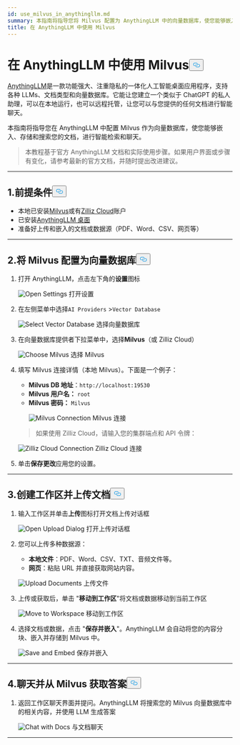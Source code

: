 ```yaml
---
id: use_milvus_in_anythingllm.md
summary: 本指南将指导您将 Milvus 配置为 AnythingLLM 中的向量数据库，使您能够嵌入、存储和搜索文档，实现智能检索和聊天。
title: 在 AnythingLLM 中使用 Milvus
---
```

<h1 id="Use-Milvus-in-AnythingLLM" class="common-anchor-header">在 AnythingLLM 中使用 Milvus<button data-href="#Use-Milvus-in-AnythingLLM" class="anchor-icon" translate="no">
      <svg translate="no"
        aria-hidden="true"
        focusable="false"
        height="20"
        version="1.1"
        viewBox="0 0 16 16"
        width="16"
      >
        <path
          fill="#0092E4"
          fill-rule="evenodd"
          d="M4 9h1v1H4c-1.5 0-3-1.69-3-3.5S2.55 3 4 3h4c1.45 0 3 1.69 3 3.5 0 1.41-.91 2.72-2 3.25V8.59c.58-.45 1-1.27 1-2.09C10 5.22 8.98 4 8 4H4c-.98 0-2 1.22-2 2.5S3 9 4 9zm9-3h-1v1h1c1 0 2 1.22 2 2.5S13.98 12 13 12H9c-.98 0-2-1.22-2-2.5 0-.83.42-1.64 1-2.09V6.25c-1.09.53-2 1.84-2 3.25C6 11.31 7.55 13 9 13h4c1.45 0 3-1.69 3-3.5S14.5 6 13 6z"
        ></path>
      </svg>
    </button></h1><p><a href="https://anythingllm.com/">AnythingLLM</a>是一款功能强大、注重隐私的一体化人工智能桌面应用程序，支持各种 LLMs、文档类型和向量数据库。它能让您建立一个类似于 ChatGPT 的私人助理，可以在本地运行，也可以远程托管，让您可以与您提供的任何文档进行智能聊天。</p>
<p>本指南将指导您在 AnythingLLM 中配置 Milvus 作为向量数据库，使您能够嵌入、存储和搜索您的文档，进行智能检索和聊天。</p>
<blockquote>
<p>本教程基于官方 AnythingLLM 文档和实际使用步骤。如果用户界面或步骤有变化，请参考最新的官方文档，并随时提出改进建议。</p>
</blockquote>
<hr>
<h2 id="1-Prerequisites" class="common-anchor-header">1.前提条件<button data-href="#1-Prerequisites" class="anchor-icon" translate="no">
      <svg translate="no"
        aria-hidden="true"
        focusable="false"
        height="20"
        version="1.1"
        viewBox="0 0 16 16"
        width="16"
      >
        <path
          fill="#0092E4"
          fill-rule="evenodd"
          d="M4 9h1v1H4c-1.5 0-3-1.69-3-3.5S2.55 3 4 3h4c1.45 0 3 1.69 3 3.5 0 1.41-.91 2.72-2 3.25V8.59c.58-.45 1-1.27 1-2.09C10 5.22 8.98 4 8 4H4c-.98 0-2 1.22-2 2.5S3 9 4 9zm9-3h-1v1h1c1 0 2 1.22 2 2.5S13.98 12 13 12H9c-.98 0-2-1.22-2-2.5 0-.83.42-1.64 1-2.09V6.25c-1.09.53-2 1.84-2 3.25C6 11.31 7.55 13 9 13h4c1.45 0 3-1.69 3-3.5S14.5 6 13 6z"
        ></path>
      </svg>
    </button></h2><ul>
<li>本地已安装<a href="https://milvus.io/docs/install-overview.md">Milvus</a>或有<a href="https://zilliz.com/cloud">Zilliz Cloud</a>账户</li>
<li>已安装<a href="https://anythingllm.com/desktop">AnythingLLM 桌面</a></li>
<li>准备好上传和嵌入的文档或数据源（PDF、Word、CSV、网页等）</li>
</ul>
<hr>
<h2 id="2-Configure-Milvus-as-the-Vector-Database" class="common-anchor-header">2.将 Milvus 配置为向量数据库<button data-href="#2-Configure-Milvus-as-the-Vector-Database" class="anchor-icon" translate="no">
      <svg translate="no"
        aria-hidden="true"
        focusable="false"
        height="20"
        version="1.1"
        viewBox="0 0 16 16"
        width="16"
      >
        <path
          fill="#0092E4"
          fill-rule="evenodd"
          d="M4 9h1v1H4c-1.5 0-3-1.69-3-3.5S2.55 3 4 3h4c1.45 0 3 1.69 3 3.5 0 1.41-.91 2.72-2 3.25V8.59c.58-.45 1-1.27 1-2.09C10 5.22 8.98 4 8 4H4c-.98 0-2 1.22-2 2.5S3 9 4 9zm9-3h-1v1h1c1 0 2 1.22 2 2.5S13.98 12 13 12H9c-.98 0-2-1.22-2-2.5 0-.83.42-1.64 1-2.09V6.25c-1.09.53-2 1.84-2 3.25C6 11.31 7.55 13 9 13h4c1.45 0 3-1.69 3-3.5S14.5 6 13 6z"
        ></path>
      </svg>
    </button></h2><ol>
<li>打开 AnythingLLM，点击左下角的<strong>设置</strong>图标<br>

  
   <span class="img-wrapper"> <img translate="no" src="/docs/v2.6.x/assets/anythingllm_dashboard.png" alt="Open Settings" class="doc-image" id="open-settings" />
   </span> <span class="img-wrapper"> <span>打开设置</span> </span></li>
</ol>
<ol start="2">
<li><p>在左侧菜单中选择<code translate="no">AI Providers</code> &gt;<code translate="no">Vector Database</code> <br>

  
   <span class="img-wrapper"> <img translate="no" src="/docs/v2.6.x/assets/anythingllm_config.png" alt="Select Vector Database" class="doc-image" id="select-vector-database" />
   </span> <span class="img-wrapper"> <span>选择向量数据库</span> </span></p></li>
<li><p>在向量数据库提供者下拉菜单中，选择<strong>Milvus</strong>（或 Zilliz Cloud）<br>

  
   <span class="img-wrapper"> <img translate="no" src="/docs/v2.6.x/assets/anythingllm_vectordb.png" alt="Choose Milvus" class="doc-image" id="choose-milvus" />
   </span> <span class="img-wrapper"> <span>选择 Milvus</span> </span></p></li>
<li><p>填写 Milvus 连接详情（本地 Milvus）。下面是一个例子：</p>
<ul>
<li><strong>Milvus DB 地址</strong>：<code translate="no">http://localhost:19530</code></li>
<li><strong>Milvus 用户名：</strong> <code translate="no">root</code></li>
<li><strong>Milvus 密码：</strong> <code translate="no">Milvus</code>

  
   <span class="img-wrapper"> <img translate="no" src="/docs/v2.6.x/assets/anythingllm_milvus.png" alt="Milvus Connection" class="doc-image" id="milvus-connection" />
   </span> <span class="img-wrapper"> <span>Milvus 连接</span> </span></li>
</ul>
<blockquote>
<p>如果使用 Zilliz Cloud，请输入您的集群端点和 API 令牌：</p>
</blockquote>
<p>
  
   <span class="img-wrapper"> <img translate="no" src="/docs/v2.6.x/assets/anythingllm_zilliz_cloud.png" alt="Zilliz Cloud Connection" class="doc-image" id="zilliz-cloud-connection" />
   </span> <span class="img-wrapper"> <span>Zilliz Cloud 连接</span> </span></p></li>
<li><p>单击<strong>保存更改</strong>应用您的设置。</p></li>
</ol>
<hr>
<h2 id="3-Create-a-Workspace-and-Upload-Documents" class="common-anchor-header">3.创建工作区并上传文档<button data-href="#3-Create-a-Workspace-and-Upload-Documents" class="anchor-icon" translate="no">
      <svg translate="no"
        aria-hidden="true"
        focusable="false"
        height="20"
        version="1.1"
        viewBox="0 0 16 16"
        width="16"
      >
        <path
          fill="#0092E4"
          fill-rule="evenodd"
          d="M4 9h1v1H4c-1.5 0-3-1.69-3-3.5S2.55 3 4 3h4c1.45 0 3 1.69 3 3.5 0 1.41-.91 2.72-2 3.25V8.59c.58-.45 1-1.27 1-2.09C10 5.22 8.98 4 8 4H4c-.98 0-2 1.22-2 2.5S3 9 4 9zm9-3h-1v1h1c1 0 2 1.22 2 2.5S13.98 12 13 12H9c-.98 0-2-1.22-2-2.5 0-.83.42-1.64 1-2.09V6.25c-1.09.53-2 1.84-2 3.25C6 11.31 7.55 13 9 13h4c1.45 0 3-1.69 3-3.5S14.5 6 13 6z"
        ></path>
      </svg>
    </button></h2><ol>
<li><p>输入工作区并单击<strong>上传</strong>图标打开文档上传对话框<br>

  
   <span class="img-wrapper"> <img translate="no" src="/docs/v2.6.x/assets/anythingllm_upload_file.png" alt="Open Upload Dialog" class="doc-image" id="open-upload-dialog" />
   </span> <span class="img-wrapper"> <span>打开上传对话框</span> </span></p></li>
<li><p>您可以上传多种数据源：</p>
<ul>
<li><strong>本地文件</strong>：PDF、Word、CSV、TXT、音频文件等。</li>
<li><strong>网页</strong>：粘贴 URL 并直接获取网站内容。</li>
</ul>
<p>
  
   <span class="img-wrapper"> <img translate="no" src="/docs/v2.6.x/assets/anythingllm_upload_interface.png" alt="Upload Documents" class="doc-image" id="upload-documents" />
   </span> <span class="img-wrapper"> <span>上传文件</span> </span></p></li>
<li><p>上传或获取后，单击 "<strong>移动到工作区</strong>"将文档或数据移动到当前工作区<br>

  
   <span class="img-wrapper"> <img translate="no" src="/docs/v2.6.x/assets/anythingllm_move_to_workspace.png" alt="Move to Workspace" class="doc-image" id="move-to-workspace" />
   </span> <span class="img-wrapper"> <span>移动到工作区</span> </span></p></li>
<li><p>选择文档或数据，点击 "<strong>保存并嵌入</strong>"。AnythingLLM 会自动将您的内容分块、嵌入并存储到 Milvus 中。<br>

  
   <span class="img-wrapper"> <img translate="no" src="/docs/v2.6.x/assets/anythingllm_save_and_embed.png" alt="Save and Embed" class="doc-image" id="save-and-embed" />
   </span> <span class="img-wrapper"> <span>保存并嵌入</span> </span></p></li>
</ol>
<hr>
<h2 id="4-Chat-and-Retrieve-Answers-from-Milvus" class="common-anchor-header">4.聊天并从 Milvus 获取答案<button data-href="#4-Chat-and-Retrieve-Answers-from-Milvus" class="anchor-icon" translate="no">
      <svg translate="no"
        aria-hidden="true"
        focusable="false"
        height="20"
        version="1.1"
        viewBox="0 0 16 16"
        width="16"
      >
        <path
          fill="#0092E4"
          fill-rule="evenodd"
          d="M4 9h1v1H4c-1.5 0-3-1.69-3-3.5S2.55 3 4 3h4c1.45 0 3 1.69 3 3.5 0 1.41-.91 2.72-2 3.25V8.59c.58-.45 1-1.27 1-2.09C10 5.22 8.98 4 8 4H4c-.98 0-2 1.22-2 2.5S3 9 4 9zm9-3h-1v1h1c1 0 2 1.22 2 2.5S13.98 12 13 12H9c-.98 0-2-1.22-2-2.5 0-.83.42-1.64 1-2.09V6.25c-1.09.53-2 1.84-2 3.25C6 11.31 7.55 13 9 13h4c1.45 0 3-1.69 3-3.5S14.5 6 13 6z"
        ></path>
      </svg>
    </button></h2><ol>
<li>返回工作区聊天界面并提问。AnythingLLM 将搜索您的 Milvus 向量数据库中的相关内容，并使用 LLM 生成答案<br>

  
   <span class="img-wrapper"> <img translate="no" src="/docs/v2.6.x/assets/anythingllm_chat.png" alt="Chat with Docs" class="doc-image" id="chat-with-docs" />
   </span> <span class="img-wrapper"> <span>与文档聊天</span> </span></li>
</ol>
<hr>
